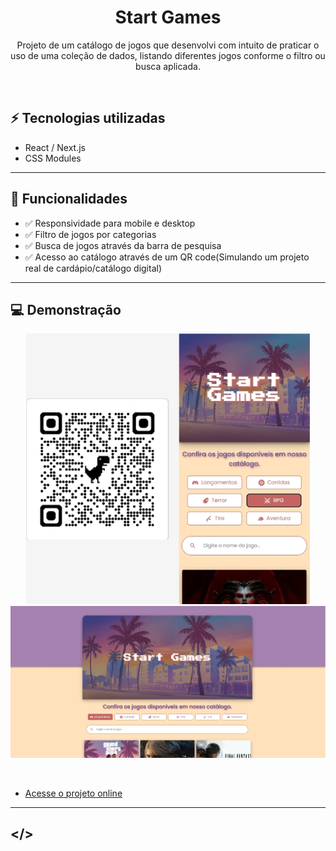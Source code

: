 <h1 align="center"> Start Games </h1>

<p align="center">
Projeto de um catálogo de jogos que desenvolvi com intuito de praticar o uso de uma coleção de dados, listando diferentes jogos conforme o filtro ou busca aplicada.
<br/></p>

<br>

## ⚡ Tecnologias utilizadas

- React / Next.js
- CSS Modules

---

## 📃 Funcionalidades

- ✅ Responsividade para mobile e desktop  
- ✅ Filtro de jogos por categorias  
- ✅ Busca de jogos através da barra de pesquisa
- ✅ Acesso ao catálogo através de um QR code(Simulando um projeto real de cardápio/catálogo digital)

---

## 💻  Demonstração

<p align="center">
  <img alt="Prévia do projeto" src="./assets/mobile-qr.jpg" width="90%">
  <img alt="Prévia do projeto" src="./assets/preview.jpg" width="100%">
</p>

<br>

- [Acesse o projeto online](https://start-games.vercel.app/)


---

## </>